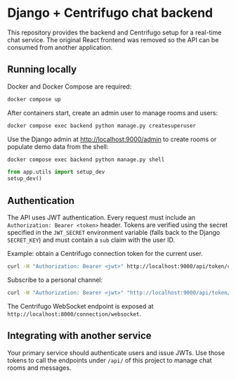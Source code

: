 # Django + Centrifugo chat backend

This repository provides the backend and Centrifugo setup for a real-time chat service. The original React frontend was removed so the API can be consumed from another application.

## Running locally

Docker and Docker Compose are required:

```sh
docker compose up
```

After containers start, create an admin user to manage rooms and users:

```sh
docker compose exec backend python manage.py createsuperuser
```

Use the Django admin at [http://localhost:9000/admin](http://localhost:9000/admin) to create rooms or populate demo data from the shell:

```sh
docker compose exec backend python manage.py shell
```

```python
from app.utils import setup_dev
setup_dev()
```

## Authentication

The API uses JWT authentication. Every request must include an `Authorization: Bearer <token>` header. Tokens are verified using the secret specified in the `JWT_SECRET` environment variable (falls back to the Django `SECRET_KEY`) and must contain a `sub` claim with the user ID.

Example: obtain a Centrifugo connection token for the current user.

```sh
curl -H "Authorization: Bearer <jwt>" http://localhost:9000/api/token/connection/
```

Subscribe to a personal channel:

```sh
curl -H "Authorization: Bearer <jwt>" "http://localhost:9000/api/token/subscription/?channel=personal:<user_id>"
```

The Centrifugo WebSocket endpoint is exposed at `http://localhost:8000/connection/websocket`.

## Integrating with another service

Your primary service should authenticate users and issue JWTs. Use those tokens to call the endpoints under `/api/` of this project to manage chat rooms and messages.
